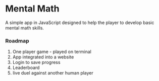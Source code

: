 # Mental Math

A simple app in JavaScript designed to help the player to develop basic mental math skills.

### Roadmap

1. One player game - played on terminal
2. App integrated into a website
3. Login to save progress
4. Leaderboard
5. live duel against another human player


 

